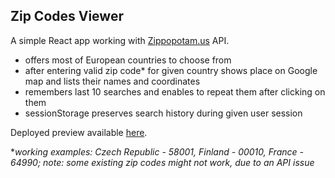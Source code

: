 ## Zip Codes Viewer

A simple React app working with [Zippopotam.us](http://api.zippopotam.us/) API.
- offers most of European countries to choose from
- after entering valid zip code* for given country shows place on Google map and lists their names and coordinates
- remembers last 10 searches and enables to repeat them after clicking on them
- sessionStorage preserves search history during given user session

Deployed preview available [here](https://zipcodes-viewer.firebaseapp.com/).

**working examples: Czech Republic - 58001, Finland - 00010, France - 64990; note: some existing zip codes might not work, due to an API issue*
